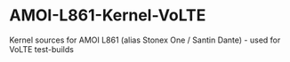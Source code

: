 # AMOI-L861-Kernel-VoLTE
Kernel sources for AMOI L861 (alias Stonex One / Santin Dante) - used for VoLTE test-builds
